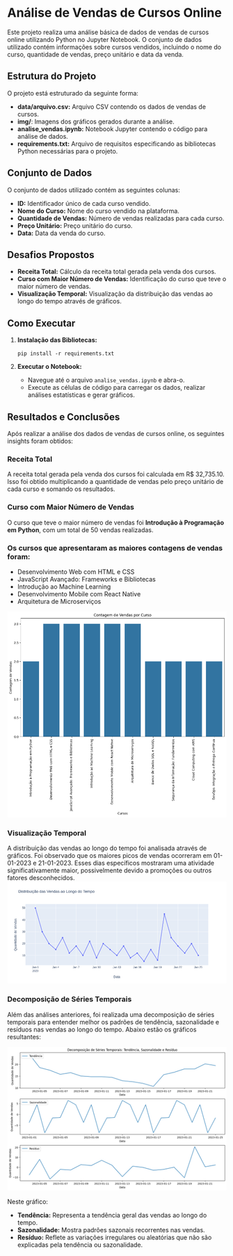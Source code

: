 # Análise de Vendas de Cursos Online

Este projeto realiza uma análise básica de dados de vendas de cursos online utilizando Python no Jupyter Notebook. O conjunto de dados utilizado contém informações sobre cursos vendidos, incluindo o nome do curso, quantidade de vendas, preço unitário e data da venda.

## Estrutura do Projeto

O projeto está estruturado da seguinte forma:

- **data/arquivo.csv:** Arquivo CSV contendo os dados de vendas de cursos.
- **img/**: Imagens dos gráficos gerados durante a análise.
- **analise_vendas.ipynb:** Notebook Jupyter contendo o código para análise de dados.
- **requirements.txt:** Arquivo de requisitos especificando as bibliotecas Python necessárias para o projeto.

## Conjunto de Dados

O conjunto de dados utilizado contém as seguintes colunas:

- **ID:** Identificador único de cada curso vendido.
- **Nome do Curso:** Nome do curso vendido na plataforma.
- **Quantidade de Vendas:** Número de vendas realizadas para cada curso.
- **Preço Unitário:** Preço unitário do curso.
- **Data:** Data da venda do curso.

## Desafios Propostos

- **Receita Total:** Cálculo da receita total gerada pela venda dos cursos.
- **Curso com Maior Número de Vendas:** Identificação do curso que teve o maior número de vendas.
- **Visualização Temporal:** Visualização da distribuição das vendas ao longo do tempo através de gráficos.

## Como Executar

1. **Instalação das Bibliotecas:**
   ```
   pip install -r requirements.txt
   ```

2. **Executar o Notebook:**
   - Navegue até o arquivo `analise_vendas.ipynb` e abra-o.
   - Execute as células de código para carregar os dados, realizar análises estatísticas e gerar gráficos.

## Resultados e Conclusões

Após realizar a análise dos dados de vendas de cursos online, os seguintes insights foram obtidos:

### Receita Total

A receita total gerada pela venda dos cursos foi calculada em R$ 32,735.10. Isso foi obtido multiplicando a quantidade de vendas pelo preço unitário de cada curso e somando os resultados.

### Curso com Maior Número de Vendas

O curso que teve o maior número de vendas foi **Introdução à Programação em Python**, com um total de 50 vendas realizadas.

### Os cursos que apresentaram as maiores contagens de vendas foram:

- Desenvolvimento Web com HTML e CSS
- JavaScript Avançado: Frameworks e Bibliotecas
- Introdução ao Machine Learning
- Desenvolvimento Mobile com React Native
- Arquitetura de Microserviços

![Gráfico de contagem de categorias](img/output.png)

### Visualização Temporal

A distribuição das vendas ao longo do tempo foi analisada através de gráficos. Foi observado que os maiores picos de vendas ocorreram em 01-01-2023 e 21-01-2023. Esses dias específicos mostraram uma atividade significativamente maior, possivelmente devido a promoções ou outros fatores desconhecidos.
![Gráfico de Vendas](img/newplot.png)

### Decomposição de Séries Temporais

Além das análises anteriores, foi realizada uma decomposição de séries temporais para entender melhor os padrões de tendência, sazonalidade e resíduos nas vendas ao longo do tempo. Abaixo estão os gráficos resultantes:

![Decomposição](img/decomposition.png)

Neste gráfico:
- **Tendência:** Representa a tendência geral das vendas ao longo do tempo.
- **Sazonalidade:** Mostra padrões sazonais recorrentes nas vendas.
- **Resíduo:** Reflete as variações irregulares ou aleatórias que não são explicadas pela tendência ou sazonalidade.